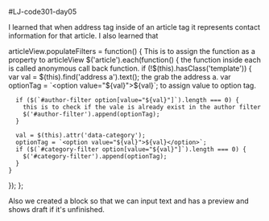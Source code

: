 #LJ-code301-day05

I learned that when address tag inside of an article tag it represents contact information for that article.
 I also learned that

 articleView.populateFilters = function() {
   This is to assign the function as a property to articleView
  $('article').each(function() {
    the function inside each is called anonymous call back function.
    if (!$(this).hasClass('template')) {
      var val = $(this).find('address a').text();
      the grab the address a.
      var optionTag = `<option value="${val}">${val}</option>`;
      to assign value to option tag.

      if ($(`#author-filter option[value="${val}"]`).length === 0) {
        this is to check if the vale is already exist in the author filter
        $('#author-filter').append(optionTag);
      }

      val = $(this).attr('data-category');
      optionTag = `<option value="${val}">${val}</option>`;
      if ($(`#category-filter option[value="${val}"]`).length === 0) {
        $('#category-filter').append(optionTag);
      }
    }
  });
};

Also we created a block so that we can input text and has a preview and shows draft if it's unfinished. 
